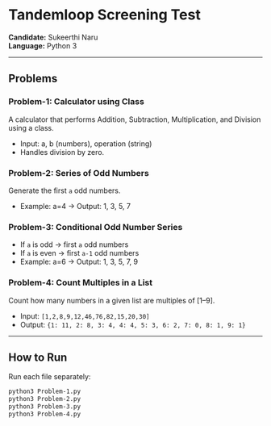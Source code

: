 # Tandemloop Screening Test
**Candidate:** Sukeerthi Naru  
**Language:** Python 3  

---

## Problems

### Problem-1: Calculator using Class
A calculator that performs Addition, Subtraction, Multiplication, and Division using a class.  
- Input: a, b (numbers), operation (string)  
- Handles division by zero.  

### Problem-2: Series of Odd Numbers
Generate the first `a` odd numbers.  
- Example: a=4 → Output: 1, 3, 5, 7  

### Problem-3: Conditional Odd Number Series
- If `a` is odd → first `a` odd numbers  
- If `a` is even → first `a-1` odd numbers  
- Example: a=6 → Output: 1, 3, 5, 7, 9  

### Problem-4: Count Multiples in a List
Count how many numbers in a given list are multiples of [1–9].  
- Input: `[1,2,8,9,12,46,76,82,15,20,30]`  
- Output: `{1: 11, 2: 8, 3: 4, 4: 4, 5: 3, 6: 2, 7: 0, 8: 1, 9: 1}`  

---

## How to Run
Run each file separately:
```bash
python3 Problem-1.py
python3 Problem-2.py
python3 Problem-3.py
python3 Problem-4.py
